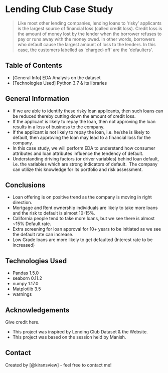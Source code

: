 # Lending Club Case Study
> Like most other lending companies, lending loans to ‘risky’ applicants is the largest source of financial loss (called credit loss). Credit loss is the amount of money lost by the lender when the borrower refuses to pay or runs away with the money owed. In other words, borrowers who default cause the largest amount of loss to the lenders. In this case, the customers labelled as 'charged-off' are the 'defaulters'. 


## Table of Contents
* [General Info] EDA Analysis on the dataset
* [Technologies Used] Python 3.7 & its libraries

<!-- You can include any other section that is pertinent to your problem -->

## General Information
- If we are able to identify these risky loan applicants, then such loans can be reduced thereby cutting down the amount of credit loss. 
- If the applicant is likely to repay the loan, then not approving the loan results in a loss of business to the company.
- If the applicant is not likely to repay the loan, i.e. he/she is likely to default, then approving the loan may lead to a financial loss for the company.
- In this case study, we will perform EDA to understand how consumer attributes and loan attributes influence the tendency of default.
- Understanding driving factors (or driver variables) behind loan default, i.e. the variables which are strong indicators of default.  The company can utilize this knowledge for its portfolio and risk assessment. 

<!-- You don't have to answer all the questions - just the ones relevant to your project. -->

## Conclusions
- Loan offering is on positive trend as the company is moving in right direction.
- Mortgage and Rent ownership individuals are likely to take more loans and the risk to default is almost 10-15%.
- California people tend to take more loans, but we see there is almost ~15% Default rate.
- Extra screening for loan approval for 10+ years to be initiated as we see the default rate can increase.
- Low Grade loans are more likely to get defaulted (Interest rate to be increased)

<!-- You don't have to answer all the questions - just the ones relevant to your project. -->


## Technologies Used
- Pandas 1.5.0
- seaborn 0.11.2
- numpy 1.17.0
- Matplotlib 3.5
- warnings

<!-- As the libraries versions keep on changing, it is recommended to mention the version of library used in this project -->

## Acknowledgements
Give credit here.
- This project was inspired by Lending Club Dataset & the Website.
- This project was based on the session held by Manish.


## Contact
Created by [@kiransview] - feel free to contact me!


<!-- Optional -->
<!-- ## License -->
<!-- This project is open source and available under the [... License](). -->

<!-- You don't have to include all sections - just the one's relevant to your project -->